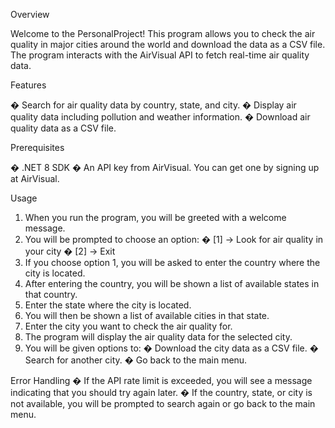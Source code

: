 Overview

Welcome to the PersonalProject! This program allows you to check the air quality in major cities around the world and download the data as a CSV file. The program interacts with the AirVisual API to fetch real-time air quality data.

Features

�	Search for air quality data by country, state, and city.
�	Display air quality data including pollution and weather information.
�	Download air quality data as a CSV file.

Prerequisites

�	.NET 8 SDK
�	An API key from AirVisual. You can get one by signing up at AirVisual.

Usage

1.	When you run the program, you will be greeted with a welcome message.
2.	You will be prompted to choose an option:
�	[1] -> Look for air quality in your city
�	[2] -> Exit
3.	If you choose option 1, you will be asked to enter the country where the city is located.
4.	After entering the country, you will be shown a list of available states in that country.
5.	Enter the state where the city is located.
6.	You will then be shown a list of available cities in that state.
7.	Enter the city you want to check the air quality for.
8.	The program will display the air quality data for the selected city.
9.	You will be given options to:
�	Download the city data as a CSV file.
�	Search for another city.
�	Go back to the main menu.

Error Handling
�	If the API rate limit is exceeded, you will see a message indicating that you should try again later.
�	If the country, state, or city is not available, you will be prompted to search again or go back to the main menu.